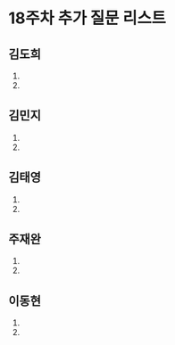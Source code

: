 # 18주차 추가 질문 리스트

## 김도희
1. 

2. 

## 김민지

1. 

2. 

## 김태영
1. 

2. 


## 주재완
1. 

2. 

## 이동현

1. 

2. 
